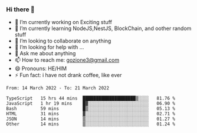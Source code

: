 ### Hi there 👋

<!--
**charlieScript/charlieScript** is a ✨ _special_ ✨ repository because its `README.md` (this file) appears on your GitHub profile.

Here are some ideas to get you started: -->

- 🔭 I’m currently working on Exciting stuff
- 🌱 I’m currently learning NodeJS,NestJS, BlockChain, and oother random stuff
- 👯 I’m looking to collaborate on anything
- 🤔 I’m looking for help with ...
- 💬 Ask me about anything
- 📫 How to reach me: gozione3@gmail.com
- 😄 Pronouns: HE/HIM
- ⚡ Fun fact: i have not drank coffee, like ever
<!--START_SECTION:waka-->

```text
From: 14 March 2022 - To: 21 March 2022

TypeScript   15 hrs 44 mins  ████████████████████▒░░░░   81.76 %
JavaScript   1 hr 19 mins    █▓░░░░░░░░░░░░░░░░░░░░░░░   06.90 %
Bash         59 mins         █▒░░░░░░░░░░░░░░░░░░░░░░░   05.13 %
HTML         31 mins         ▓░░░░░░░░░░░░░░░░░░░░░░░░   02.71 %
JSON         14 mins         ▒░░░░░░░░░░░░░░░░░░░░░░░░   01.27 %
Other        14 mins         ▒░░░░░░░░░░░░░░░░░░░░░░░░   01.24 %
```

<!--END_SECTION:waka-->
